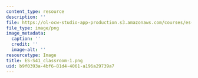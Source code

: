 ```yaml
---
content_type: resource
description: ''
file: https://ol-ocw-studio-app-production.s3.amazonaws.com/courses/es-s41-speak-italian-with-your-mouth-full-spring-2012/b9f0393a4bf681d44061a196a29739a7_ES-S41_classroom-1.png
file_type: image/png
image_metadata:
  caption: ''
  credit: ''
  image-alt: ''
resourcetype: Image
title: ES-S41_classroom-1.png
uid: b9f0393a-4bf6-81d4-4061-a196a29739a7
---
```

